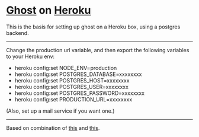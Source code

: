 # [Ghost](https://github.com/TryGhost/Ghost) on [Heroku](http://heroku.com)

This is the basis for setting up ghost on a Heroku box, using a postgres backend.

--------

Change the production url variable, and then export the following variables to your Heroku env:
* heroku config:set NODE_ENV=production
* heroku config:set POSTGRES_DATABASE=xxxxxxxx 
* heroku config:set POSTGRES_HOST=xxxxxxxx 
* heroku config:set POSTGRES_USER=xxxxxxxx 
* heroku config:set POSTGRES_PASSWORD=xxxxxxxx
* heroku config:set PRODUCTION_URL=xxxxxxxx

(Also, set up a mail service if you want one.)

--------

Based on combination of [this](http://www.lionhack.com/2013/12/31/hosting-custom-domain-ghost-blog-on-heroku-for-free/) and [this](http://www.howtoinstallghost.com/how-to-install-ghost-on-heroku/).